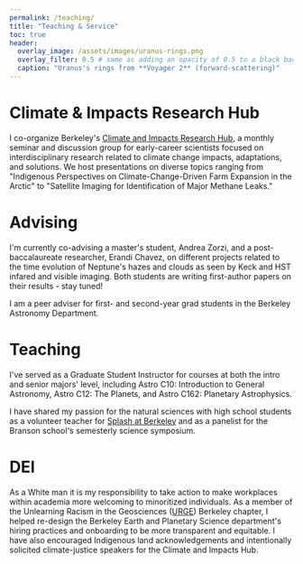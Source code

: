 ```yaml
---
permalink: /teaching/
title: "Teaching & Service"
toc: true
header:
  overlay_image: /assets/images/uranus-rings.png
  overlay_filter: 0.5 # same as adding an opacity of 0.5 to a black background
  caption: "Uranus's rings from **Voyager 2** (forward-scattering)"
---
```


# Climate & Impacts Research Hub

I co-organize Berkeley's [Climate and Impacts Research Hub](https://sites.google.com/berkeley.edu/climatehub/home),  a monthly seminar and discussion group for early-career scientists focused on interdisciplinary research related to climate change impacts, adaptations, and solutions.  We host presentations on diverse topics ranging from "Indigenous Perspectives on Climate-Change-Driven Farm Expansion in the Arctic" to "Satellite Imaging for Identification of Major Methane Leaks."

# Advising

I'm currently co-advising a master's student, Andrea Zorzi, and a post-baccalaureate researcher, Erandi Chavez, on different projects related to the time evolution of Neptune's hazes and clouds as seen by Keck and HST infared and visible imaging.  Both students are writing first-author papers on their results - stay tuned!

I am a peer adviser for first- and second-year grad students in the Berkeley Astronomy Department.

# Teaching

I've served as a Graduate Student Instructor for courses at both the intro and senior majors' level, including Astro C10: Introduction to General Astronomy, Astro C12: The Planets, and Astro C162: Planetary Astrophysics.

I have shared my passion for the natural sciences with high school students as a volunteer teacher for [Splash at Berkeley](https://berkeley.learningu.org/) and as a panelist for the Branson school's semesterly science symposium.


# DEI

As a White man it is my responsibility to take action to make workplaces within academia more welcoming to minoritized individuals. As a member of the Unlearning Racism in the Geosciences ([URGE](https://urgeoscience.org/)) Berkeley chapter, I helped re-design the Berkeley Earth and Planetary Science department's hiring practices and onboarding to be more transparent and equitable. I have also encouraged Indigenous land acknowledgements and intentionally solicited climate-justice speakers for the Climate and Impacts Hub.

